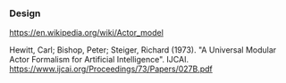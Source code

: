 ### Design

https://en.wikipedia.org/wiki/Actor_model

Hewitt, Carl; Bishop, Peter; Steiger, Richard (1973). "A Universal Modular Actor Formalism for Artificial Intelligence". IJCAI.
https://www.ijcai.org/Proceedings/73/Papers/027B.pdf